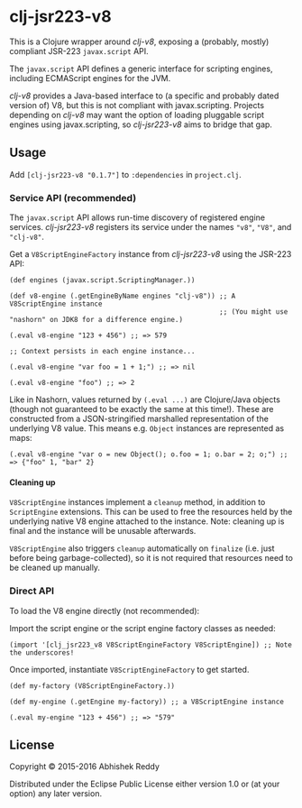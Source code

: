 # clj-jsr223-v8

This is a Clojure wrapper around *clj-v8*, exposing a (probably, mostly) compliant JSR-223 `javax.script` API.

The `javax.script` API defines a generic interface for scripting engines, including ECMAScript engines for the JVM.

*clj-v8* provides a Java-based interface to (a specific and probably dated version of) V8, but this is not compliant with javax.scripting. Projects depending on *clj-v8* may want the option of loading pluggable script engines using javax.scripting, so *clj-jsr223-v8* aims to bridge that gap.


## Usage

Add `[clj-jsr223-v8 "0.1.7"]` to `:dependencies` in `project.clj`.

### Service API (recommended)

The `javax.script` API allows run-time discovery of registered engine services. *clj-jsr223-v8* registers its service under the names `"v8"`, `"V8"`, and `"clj-v8"`.

Get a `V8ScriptEngineFactory` instance from *clj-jsr223-v8* using the JSR-223 API:

    (def engines (javax.script.ScriptingManager.))

    (def v8-engine (.getEngineByName engines "clj-v8")) ;; A V8ScriptEngine instance
                                                        ;; (You might use "nashorn" on JDK8 for a difference engine.)

    (.eval v8-engine "123 + 456") ;; => 579

    ;; Context persists in each engine instance...

    (.eval v8-engine "var foo = 1 + 1;") ;; => nil

    (.eval v8-engine "foo") ;; => 2

Like in Nashorn, values returned by `(.eval ...)` are Clojure/Java objects (though not guaranteed to be exactly the same at this time!). These are constructed from a JSON-stringified marshalled representation of the underlying V8 value. This means e.g. `Object` instances are represented as maps:

    (.eval v8-engine "var o = new Object(); o.foo = 1; o.bar = 2; o;") ;; => {"foo" 1, "bar" 2}


#### Cleaning up

`V8ScriptEngine` instances implement a `cleanup` method, in addition to `ScriptEngine` extensions. This can be used to free the resources held by the underlying native V8 engine attached to the instance. Note: cleaning up is final and the instance will be unusable afterwards.

`V8ScriptEngine` also triggers `cleanup` automatically on `finalize` (i.e. just before being garbage-collected), so it is not required that resources need to be cleaned up manually.


### Direct API

To load the V8 engine directly (not recommended):

Import the script engine or the script engine factory classes as needed:

    (import '[clj_jsr223_v8 V8ScriptEngineFactory V8ScriptEngine]) ;; Note the underscores!

Once imported, instantiate `V8ScriptEngineFactory` to get started.

    (def my-factory (V8ScriptEngineFactory.))

    (def my-engine (.getEngine my-factory)) ;; a V8ScriptEngine instance

    (.eval my-engine "123 + 456") ;; => "579"


## License

Copyright © 2015-2016 Abhishek Reddy

Distributed under the Eclipse Public License either version 1.0 or (at
your option) any later version.
